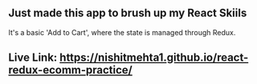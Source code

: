 ## Just made this app to brush up my React Skiils

It's a basic 'Add to Cart', where the state is managed through Redux.


## Live Link: https://nishitmehta1.github.io/react-redux-ecomm-practice/
